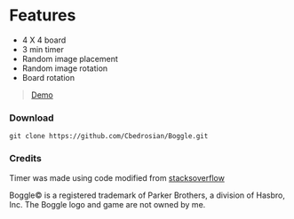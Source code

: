 # Features
* 4 X 4 board
* 3 min timer
* Random image placement  
* Random image rotation
* Board rotation

> [Demo](https://intersectingart.xyz/boggle/boggle.html)

### Download
```
git clone https://github.com/Cbedrosian/Boggle.git
```

### Credits

Timer was made using code modified from [stacksoverflow](https://stackoverflow.com/questions/41035992/jquery-countdown-timer-for-minutes-and-seconds)

Boggle© is a registered trademark of Parker Brothers, a division of Hasbro, Inc. The Boggle logo and game are not owned by me.


